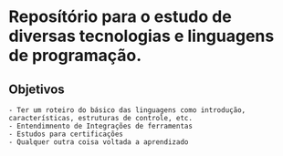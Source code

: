 # Reposítório para o estudo de diversas tecnologias e linguagens de programação.
  ## Objetivos
    - Ter um roteiro do básico das linguagens como introdução, características, estruturas de controle, etc.
    - Entendimnento de Integrações de ferramentas
    - Estudos para certificações
    - Qualquer outra coisa voltada a aprendizado
